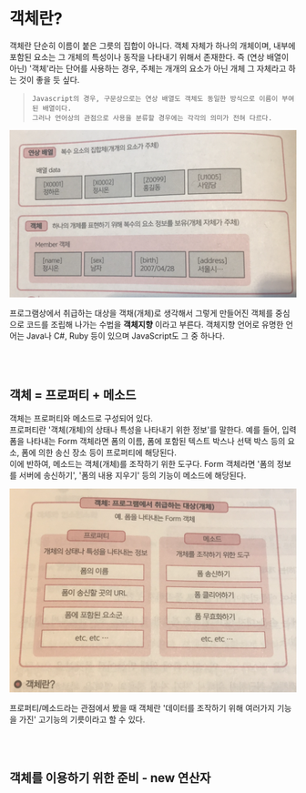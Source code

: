 # 객체란?
객체란 단순히 이름이 붙은 그릇의 집합이 아니다. 객체 자체가 하나의 개체이며, 내부에 포함된 요소는 그 개체의 특성이나 동작을 나타내기 위해서 존재한다. 즉 (연상 배열이 아닌) '객체'라는 단어를 사용하는 경우, 주체는 개개의 요소가 아닌 개체 그 자체라고 하는 것이 좋을 듯 싶다.
>
>```
>Javascript의 경우, 구문상으로는 연상 배열도 객체도 동일한 방식으로 이름이 부여된 배열이다.
>그러나 언어상의 관점으로 사용을 분류할 경우에는 각각의 의미가 전혀 다르다.
>```

![Open in browser](./img/object2.png)

프로그램상에서 취급하는 대상을 객채(개체)로 생각해서 그렇게 만들어진 객체를 중심으로 코드를 조립해 나가는 수법을 **객체지향** 이라고 부른다. 객체지향 언어로 유명한 언어는 Java나 C#, Ruby 등이 있으며 JavaScript도 그 중 하나다.

<br/><br/>

## 객체 = 프로퍼티 + 메소드
객체는 프로퍼티와 메소드로 구성되어 있다.<br/>
프로퍼티란 '객체(개체)의 상태나 특성을 나타내기 위한 정보'를 말한다. 예를 들어, 입력 폼을 나타내는 Form 객체라면 폼의 이름, 폼에 포함된 텍스트 박스나 선택 박스 등의 요소, 폼에 의한 송신 장소 등이 프로퍼티에 해당된다.<br/>
이에 반하여, 메소드는 객체(개체)를 조작하기 위한 도구다. Form 객체라면 '폼의 정보를 서버에 송신하기', '폼의 내용 지우기' 등의 기능이 메소드에 해당된다.

![Open in browser](./img/object1.png)

프로퍼티/메소드라는 관점에서 봤을 때 객체란 '데이터를 조작하기 위해 여러가지 기능을 가진' 고기능의 기릇이라고 할 수 있다.

<br/><br/>

## 객체를 이용하기 위한 준비 - new 연산자
